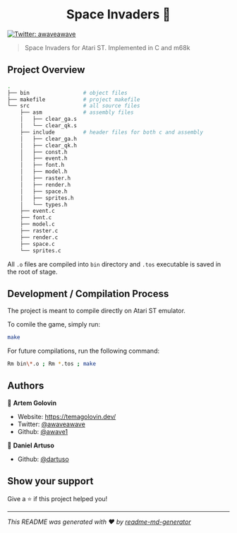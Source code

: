 <h1 align="center">Space Invaders 👾</h1>
<p>
  <a href="https://twitter.com/awaveawave" target="_blank">
    <img alt="Twitter: awaveawave" src="https://img.shields.io/twitter/follow/awaveawave.svg?style=social" />
  </a>
</p>

> Space Invaders for Atari ST. Implemented in C and m68k

## Project Overview

```bash
.
├── bin                 # object files
├── makefile            # project makefile
└── src                 # all source files
    ├── asm             # assembly files
    │   ├── clear_ga.s
    │   └── clear_qk.s
    ├── include         # header files for both c and assembly
    │   ├── clear_ga.h
    │   ├── clear_qk.h
    │   ├── const.h
    │   ├── event.h
    │   ├── font.h
    │   ├── model.h
    │   ├── raster.h
    │   ├── render.h
    │   ├── space.h
    │   ├── sprites.h
    │   └── types.h
    ├── event.c
    ├── font.c
    ├── model.c
    ├── raster.c
    ├── render.c
    ├── space.c
    └── sprites.c
```

All `.o` files are compiled into `bin` directory and `.tos` executable is saved in the root of stage.

## Development / Compilation Process

The project is meant to compile directly on Atari ST emulator.

To comile the game, simply run:

```bash
make
```

For future compilations, run the following command:

```bash
Rm bin\*.o ; Rm *.tos ; make
```

## Authors

👤 **Artem Golovin**

- Website: https://temagolovin.dev/
- Twitter: [@awaveawave](https://twitter.com/awaveawave)
- Github: [@awave1](https://github.com/awave1)

👤 **Daniel Artuso**

- Github: [@dartuso](https://github.com/dartuso)

## Show your support

Give a ⭐️ if this project helped you!

---

_This README was generated with ❤️ by [readme-md-generator](https://github.com/kefranabg/readme-md-generator)_
